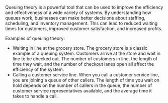 Queuing theory is a powerful tool that can be used to improve the efficiency and effectiveness of a wide variety of systems. By understanding how queues work, businesses can make better decisions about staffing, scheduling, and inventory management. This can lead to reduced waiting times for customers, improved customer satisfaction, and increased profits.

Examples of queuing theory:

- Waiting in line at the grocery store. The grocery store is a classic example of a queuing system. Customers arrive at the store and wait in line to be checked out. The number of customers in line, the length of time they wait, and the number of checkout lanes open all affect the efficiency of the system.
- Calling a customer service line. When you call a customer service line, you are joining a queue of other callers. The length of time you wait on hold depends on the number of callers in the queue, the number of customer service representatives available, and the average time it takes to handle a call.
